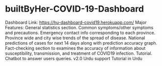 # builtByHer-COVID-19-Dashboard

Dashboard Link: https://hu-dashboard-covid19.herokuapp.com/
Major Features:
General statistics section.
Common symptoms/other symptoms and precautions.
Emergency contact info corresponding to each province.
Province wide and city wise trends of the spread of disease.
National predictions of cases for next 14 days along with prediction accuracy graph.
Fact-checking section to examines the accuracy of information about susceptibility, transmission, and treatment of COVID19 infection.
Tutorial.
Chatbot to answer users queries.
v2.0
Urdu support
Tutorial in Urdu
